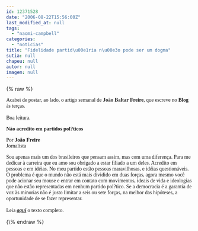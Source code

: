 ```yaml
---
id: 12371528
date: "2006-08-22T15:56:00Z"
last_modified_at: null
tags:
  - "naomi-campbell"
categories:
  - "noticias"
title: "Fidelidade partid\u00e1ria n\u00e3o pode ser um dogma"
sutia: null
chapeu: null
autor: null
imagem: null
---
```

{\% raw %}
<p><P><FONT face=Verdana>Acabei de postar, ao lado, o artigo semanal de <STRONG>João Baltar Freire</STRONG>, que escreve no <B>Blog</B> às terças.<BR><BR>Boa leitura.</FONT></P></p>
<p><P><FONT face=\"Times New Roman\"><STRONG><FONT face=Verdana>Não acredito em partidos pol?ticos </FONT></STRONG></P></p>
<p><P><FONT face=Verdana>Por <B>João Freire</B><BR>Jornalista</FONT></P></p>
<p><P><FONT face=Verdana>Sou apenas mais um dos brasileiros que pensam assim, mas com uma diferença. Para me dedicar à carreira que eu amo sou obrigado a estar filiado a um deles. Acredito em pessoas e em idéias. No meu partido estão pessoas maravilhosas, e idéias questionáveis. O problema é que o mundo não está mais dividido em duas forças, agora mesmo você pode acionar seu mouse e entrar em contato com movimentos, ideais de vida e ideologias que não estão representadas em nenhum partido pol?tico. Se a democracia é a garantia de voz às minorias não é justo limitar a seis ou sete forças, na melhor das hipóteses, a oportunidade de se fazer representar.<BR><BR>Leia <STRONG><EM><A href=\"https://jc3.uol.com.br/blogs/jc/artigos.php\">aqui</A></EM></STRONG> o texto completo.</FONT></P></FONT> </p>
{\% endraw %}